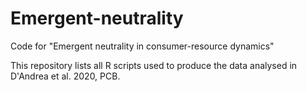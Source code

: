 # Emergent-neutrality
Code for "Emergent neutrality in consumer-resource dynamics"

This repository lists all R scripts used to produce the data analysed in D'Andrea et al. 2020, PCB.
